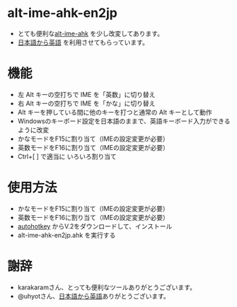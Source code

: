 # alt-ime-ahk-en2jp

* とても便利な[alt-ime-ahk](https://github.com/karakaram/alt-ime-ahk) を少し改変してあります。
* [日本語から英語](https://qiita.com/uhyot/items/e3039e9e730e89939b58) を利用させてもらっています。

# 機能

* 左 Alt キーの空打ちで IME を「英数」に切り替え
* 右 Alt キーの空打ちで IME を「かな」に切り替え
* Alt キーを押している間に他のキーを打つと通常の Alt キーとして動作
* Windowsのキーボード設定を日本語のままで、英語キーボード入力ができるように改変
* かなモードをF15に割り当て（IMEの設定変更が必要）
* 英数モードをF16に割り当て（IMEの設定変更が必要）
* Ctrl+[ ] で適当に いろいろ割り当て

# 使用方法

* かなモードをF15に割り当て（IMEの設定変更が必要）
* 英数モードをF16に割り当て（IMEの設定変更が必要）
* [autohotkey](https://www.autohotkey.com/) からV.2をダウンロードして、インストール
* alt-ime-ahk-en2jp.ahk を実行する

# 謝辞

* karakaramさん、とっても便利なツールありがとうございます。
* @uhyotさん、[日本語から英語](https://qiita.com/uhyot/items/e3039e9e730e89939b58)ありがとうございます。


